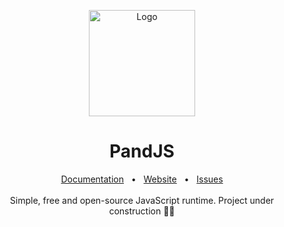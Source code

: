 <p align="center">
  <a href="https://michaldziuba03.github.io/pand/"><img src="https://github.com/user-attachments/assets/40c000fa-26b2-425d-98d0-ad68d3026b0e" alt="Logo" height=170></a>
</p>

<h1 align="center">PandJS</h1>

<div align="center">
  <a href="https://github.com/michaldziuba03/pand/tree/main/docs">Documentation</a>
  <span>&nbsp;&nbsp;•&nbsp;&nbsp;</span>
  <a href="https://pandland.github.io/pand">Website</a>
  <span>&nbsp;&nbsp;•&nbsp;&nbsp;</span>
  <a href="https://github.com/michaldziuba03/pand/issues/new">Issues</a>
  <br />
  <br />
</div>

<div align="center">
  Simple, free and open-source JavaScript runtime. Project under construction 🐼🚀
